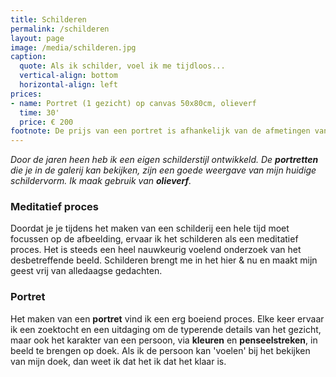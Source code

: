```yaml
---
title: Schilderen
permalink: /schilderen
layout: page
image: /media/schilderen.jpg
caption:
  quote: Als ik schilder, voel ik me tijdloos...
  vertical-align: bottom
  horizontal-align: left
prices:
- name: Portret (1 gezicht) op canvas 50x80cm, olieverf
  time: 30'
  price: € 200
footnote: De prijs van een portret is afhankelijk van de afmetingen van het doek en het aantal schilderuren (1 of meerdere gezichten).
---
```


_Door de jaren heen heb ik een eigen schilderstijl ontwikkeld. De **portretten** die je in de galerij kan bekijken, zijn een goede weergave van mijn huidige schildervorm. Ik maak gebruik van **olieverf**._

### Meditatief proces

Doordat je je tijdens het maken van een schilderij een hele tijd moet focussen op de afbeelding, ervaar ik het schilderen als een meditatief proces. Het is steeds een heel nauwkeurig voelend onderzoek van het desbetreffende beeld. Schilderen brengt me in het hier & nu en maakt mijn geest vrij van alledaagse gedachten.

### Portret

Het maken van een **portret** vind ik een erg boeiend proces. Elke keer ervaar ik een zoektocht en een uitdaging om
de typerende details van het gezicht, maar ook het karakter van een persoon, via **kleuren** en **penseelstreken**, in beeld te brengen op doek.
Als ik de persoon kan 'voelen' bij het bekijken van mijn doek, dan weet ik dat het ik dat het klaar is.
